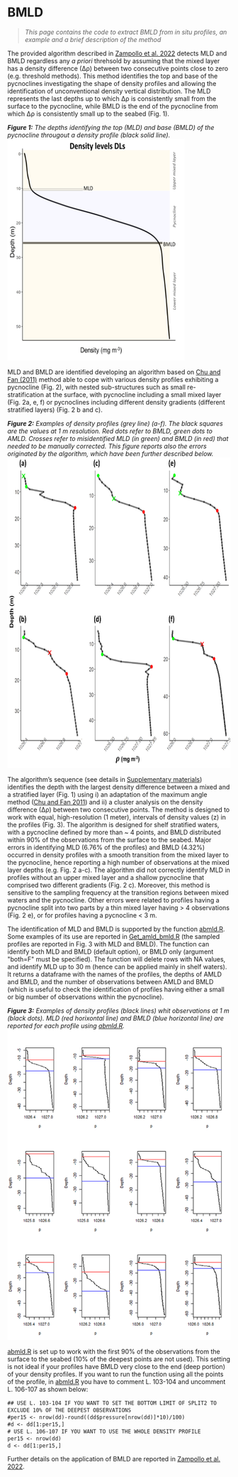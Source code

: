 # BMLD

>*This page contains the code to extract BMLD from in situ profiles, an example and a brief description of the method*

The provided algorithm described in [Zampollo et al. 2022](https://egusphere.copernicus.org/preprints/2022/egusphere-2022-140/) detects MLD and BMLD regardless any *a priori* threhsold by assuming that the mixed layer has a density difference (∆ρ) between two consecutive points close to zero (e.g. threshold methods). This method identifies the top and base of the pycnoclines investigating the shape of density profiles and allowing the identification of unconventional density vertical distribution. 
The MLD represents the last depths up to which ∆ρ is consistently small from the surface to the pycnocline, while BMLD is the end of the pycnocline from which ∆ρ is consistently small up to the seabed (Fig. 1).

***Figure 1:** The depths identifying the top (MLD) and base (BMLD) of the pycnocline througout a density profile (black solid line).*                          
<img src="Plots/MLD_BMLD.png" width="400" height="500" /> 
   
MLD and BMLD are identified developing an algorithm based on [Chu and Fan (2011)](https://doi.org/10.1007/s10872-011-0019-2) method able to cope with various density profiles exhibiting a pycnocline (Fig. 2), with nested sub-structures such as small re-stratification at the surface, with pycnocline including a small mixed layer (Fig. 2a, e, f) or pycnoclines including different density gradients (different stratified layers) (Fig. 2 b and c). 

***Figure 2:** Examples of density profiles (grey line) (a-f). The black squares are the values at 1 m resolution. Red dots refer to BMLD, green dots to AMLD. Crosses refer to misidentified MLD (in green) and BMLD (in red) that needed to be manually corrected. This figure reports also the errors originated by the algorithm, which have been further described below.* 
<img src="Plots/figA01.png" width="700" height="700" />

The algorithm’s sequence (see details in [Supplementary materials](https://github.com/azampollo/BMLD/blob/main/SuppMat.docx)) identifies the depth with the largest density difference between a mixed and a stratified layer (Fig. 1) using i) an adaptation of the maximum angle method ([Chu and Fan 2011](https://doi.org/10.1007/s10872-011-0019-2)) and ii) a cluster analysis on the density difference (∆ρ) between two consecutive points. The method is designed to work with equal, high-resolution (1 meter), intervals of density values (z) in the profiles (Fig. 3). The algorithm is designed for shelf stratified waters, with a pycnocline defined by more than ~ 4 points, and BMLD distributed within 90% of the observations from the surface to the seabed. 
Major errors in identifying MLD (6.76% of the profiles) and BMLD (4.32%) occurred in density profiles with a smooth transition from the mixed layer to the pycnocline, hence reporting a high number of observations at the mixed layer depths (e.g. Fig. 2 a-c). The algorithm did not correctly identify MLD in profiles without an upper mixed layer and a shallow pycnocline that comprised two different gradients (Fig. 2 c). Moreover, this method is sensitive to the sampling frequency at the transition regions between mixed waters and the pycnocline. Other errors were related to profiles having a pycnocline split into two parts by a thin mixed layer having > 4 observations (Fig. 2 e), or for profiles having a pycnocline < 3 m.

The identification of MLD and BMLD is supported by the function [abmld.R](https://github.com/azampollo/BMLD/blob/main/R%20code/abmld.R). Some examples of its use are reported in [Get_amld_bmld.R](https://github.com/azampollo/BMLD/blob/main/R%20code/Get_amld_bmld.R) (the sampled profiles are reported in Fig. 3 with MLD and BMLD). The function can identify both MLD and BMLD (default option), or BMLD only (argument "both=F" must be specified). The function will delete rows with NA values, and identify MLD up to 30 m (hence can be applied mainly in shelf waters). It returns a dataframe with the names of the profiles, the depths of AMLD and BMLD, and the number of observations between AMLD and BMLD (which is useful to check the identification of profiles having either a small or big number of observations within the pycnocline). 

***Figure 3:** Examples of density profiles (black lines) whit observations at 1 m (black dots). MLD (red horixontal line) and BMLD (blue horizontal line) are reported for each profile using [abmld.R](https://github.com/azampollo/BMLD/blob/main/R%20code/abmld.R).*
<img src="Plots/Profiles_AMLD_BMLD.png" /> 

[abmld.R](https://github.com/azampollo/BMLD/blob/main/R%20code/abmld.R) is set up to work with the first 90% of the observations from the surface to the seabed (10% of the deepest points are not used). This setting is not ideal if your profiles have BMLD very close to the end (deep portion) of your density profiles. If you want to run the function using all the points of the profile, in [abmld.R](https://github.com/azampollo/BMLD/blob/main/R%20code/abmld.R) you have to comment L. 103-104 and uncomment L. 106-107 as shown below:

````
## USE L. 103-104 IF YOU WANT TO SET THE BOTTOM LIMIT OF SPLIT2 TO EXCLUDE 10% OF THE DEEPEST OBSERVATIONS
#per15 <- nrow(dd)-round((dd$pressure[nrow(dd)]*10)/100)
#d <- dd[1:per15,]
# USE L. 106-107 IF YOU WANT TO USE THE WHOLE DENSITY PROFILE
per15 <- nrow(dd)
d <- dd[1:per15,]
````

Further details on the application of BMLD are reported in [Zampollo et al. 2022](https://egusphere.copernicus.org/preprints/2022/egusphere-2022-140/).
